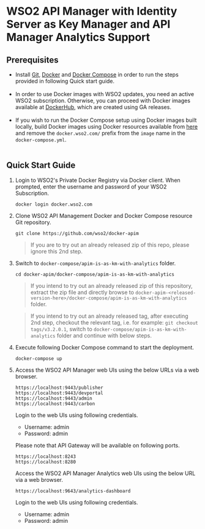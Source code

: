 # WSO2 API Manager with Identity Server as Key Manager and API Manager Analytics Support

## Prerequisites

 * Install [Git](https://git-scm.com/book/en/v2/Getting-Started-Installing-Git), [Docker](https://www.docker.com/get-docker) and [Docker Compose](https://docs.docker.com/compose/install/#install-compose)
   in order to run the steps provided in following Quick start guide. <br><br>
 * In order to use Docker images with WSO2 updates, you need an active WSO2 subscription.
   Otherwise, you can proceed with Docker images available at [DockerHub](https://hub.docker.com/u/wso2/), which are created using GA releases.<br><br>
 * If you wish to run the Docker Compose setup using Docker images built locally, build Docker images using Docker resources available from [here](../../dockerfiles/) and remove the `docker.wso2.com/` prefix from the `image` name in the `docker-compose.yml`. <br><br>

## Quick Start Guide

1. Login to WSO2's Private Docker Registry via Docker client. When prompted, enter the username and password of your WSO2 Subscription.

   ```
   docker login docker.wso2.com
   ```

2. Clone WSO2 API Management Docker and Docker Compose resource Git repository.

   ```
   git clone https://github.com/wso2/docker-apim
   ```
   
   > If you are to try out an already released zip of this repo, please ignore this 2nd step. 

3. Switch to `docker-compose/apim-is-as-km-with-analytics` folder.

   ```
   cd docker-apim/docker-compose/apim-is-as-km-with-analytics
   ```
   > If you intend to try out an already released zip of this repository, extract the zip file and directly browse to
   `docker-apim-<released-version-here>/docker-compose/apim-is-as-km-with-analytics` folder. 
     
   > If you intend to try out an already released tag, after executing 2nd step, checkout the relevant tag, 
    i.e. for example: `git checkout tags/v3.2.0.1`, switch to `docker-compose/apim-is-as-km-with-analytics` folder and continue with below steps.

4. Execute following Docker Compose command to start the deployment.

   ```
   docker-compose up
   ```

5. Access the WSO2 API Manager web UIs using the below URLs via a web browser.

   ```
   https://localhost:9443/publisher
   https://localhost:9443/devportal
   https://localhost:9443/admin
   https://localhost:9443/carbon
   ```
   Login to the web UIs using following credentials.
   
   * Username: admin <br>
   * Password: admin

   Please note that API Gateway will be available on following ports.
   ```
   https://localhost:8243
   https://localhost:8280
   ```
   Access the WSO2 API Manager Analytics web UIs using the below URL via a web browser.
   
   ```
   https://localhost:9643/analytics-dashboard
   ```
   Login to the web UIs using following credentials.
    
   * Username: admin <br>
   * Password: admin
